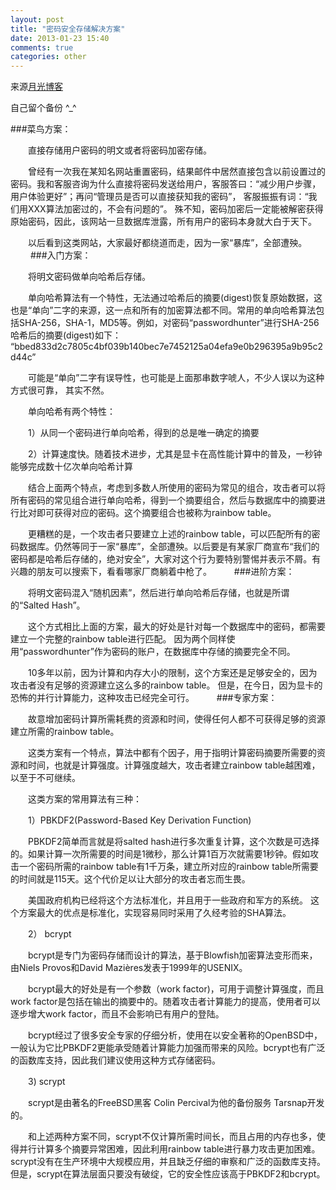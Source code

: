 ```yaml
---
layout: post
title: "密码安全存储解决方案"
date: 2013-01-23 15:40
comments: true
categories: other
---
```

来源[月光博客](http://www.williamlong.info/archives/3224.html)

自己留个备份 ^_^

###菜鸟方案：

　　直接存储用户密码的明文或者将密码加密存储。

　　曾经有一次我在某知名网站重置密码，结果邮件中居然直接包含以前设置过的密码。我和客服咨询为什么直接将密码发送给用户，客服答曰：“减少用户步骤，用户体验更好”；再问“管理员是否可以直接获知我的密码”， 客服振振有词：“我们用XXX算法加密过的，不会有问题的”。 殊不知，密码加密后一定能被解密获得原始密码，因此，该网站一旦数据库泄露，所有用户的密码本身就大白于天下。

　　以后看到这类网站，大家最好都绕道而走，因为一家“暴库”，全部遭殃。
　　
###入门方案：

　　将明文密码做单向哈希后存储。

　　单向哈希算法有一个特性，无法通过哈希后的摘要(digest)恢复原始数据，这也是“单向”二字的来源，这一点和所有的加密算法都不同。常用的单向哈希算法包括SHA-256，SHA-1，MD5等。例如，对密码“passwordhunter”进行SHA-256哈希后的摘要(digest)如下：
“bbed833d2c7805c4bf039b140bec7e7452125a04efa9e0b296395a9b95c2d44c”

　　可能是“单向”二字有误导性，也可能是上面那串数字唬人，不少人误以为这种方式很可靠， 其实不然。

　　单向哈希有两个特性：

　　1）从同一个密码进行单向哈希，得到的总是唯一确定的摘要

　　2）计算速度快。随着技术进步，尤其是显卡在高性能计算中的普及，一秒钟能够完成数十亿次单向哈希计算

　　结合上面两个特点，考虑到多数人所使用的密码为常见的组合，攻击者可以将所有密码的常见组合进行单向哈希，得到一个摘要组合，然后与数据库中的摘要进行比对即可获得对应的密码。这个摘要组合也被称为rainbow table。

　　更糟糕的是，一个攻击者只要建立上述的rainbow table，可以匹配所有的密码数据库。仍然等同于一家“暴库”，全部遭殃。以后要是有某家厂商宣布“我们的密码都是哈希后存储的，绝对安全”，大家对这个行为要特别警惕并表示不屑。有兴趣的朋友可以搜索下，看看哪家厂商躺着中枪了。
　　
###进阶方案：

　　将明文密码混入“随机因素”，然后进行单向哈希后存储，也就是所谓的“Salted Hash”。

　　这个方式相比上面的方案，最大的好处是针对每一个数据库中的密码，都需要建立一个完整的rainbow table进行匹配。 因为两个同样使用“passwordhunter”作为密码的账户，在数据库中存储的摘要完全不同。

　　10多年以前，因为计算和内存大小的限制，这个方案还是足够安全的，因为攻击者没有足够的资源建立这么多的rainbow table。 但是，在今日，因为显卡的恐怖的并行计算能力，这种攻击已经完全可行。
　　
###专家方案：

　　故意增加密码计算所需耗费的资源和时间，使得任何人都不可获得足够的资源建立所需的rainbow table。

　　这类方案有一个特点，算法中都有个因子，用于指明计算密码摘要所需要的资源和时间，也就是计算强度。计算强度越大，攻击者建立rainbow table越困难，以至于不可继续。

　　这类方案的常用算法有三种：

　　1）PBKDF2(Password-Based Key Derivation Function)

　　PBKDF2简单而言就是将salted hash进行多次重复计算，这个次数是可选择的。如果计算一次所需要的时间是1微秒，那么计算1百万次就需要1秒钟。假如攻击一个密码所需的rainbow table有1千万条，建立所对应的rainbow table所需要的时间就是115天。这个代价足以让大部分的攻击者忘而生畏。

　　美国政府机构已经将这个方法标准化，并且用于一些政府和军方的系统。 这个方案最大的优点是标准化，实现容易同时采用了久经考验的SHA算法。

　　2） bcrypt

　　bcrypt是专门为密码存储而设计的算法，基于Blowfish加密算法变形而来，由Niels Provos和David Mazières发表于1999年的USENIX。

　　bcrypt最大的好处是有一个参数（work factor)，可用于调整计算强度，而且work factor是包括在输出的摘要中的。随着攻击者计算能力的提高，使用者可以逐步增大work factor，而且不会影响已有用户的登陆。

　　bcrypt经过了很多安全专家的仔细分析，使用在以安全著称的OpenBSD中，一般认为它比PBKDF2更能承受随着计算能力加强而带来的风险。bcrypt也有广泛的函数库支持，因此我们建议使用这种方式存储密码。

　　3) scrypt

　　scrypt是由著名的FreeBSD黑客 Colin Percival为他的备份服务 Tarsnap开发的。

　　和上述两种方案不同，scrypt不仅计算所需时间长，而且占用的内存也多，使得并行计算多个摘要异常困难，因此利用rainbow table进行暴力攻击更加困难。scrypt没有在生产环境中大规模应用，并且缺乏仔细的审察和广泛的函数库支持。但是，scrypt在算法层面只要没有破绽，它的安全性应该高于PBKDF2和bcrypt。